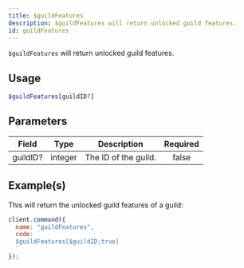 ```yaml
---
title: $guildFeatures
description: $guildFeatures will return unlocked guild features.
id: guildFeatures
---
```


`$guildFeatures` will return unlocked guild features.

## Usage

```php
$guildFeatures[guildID?]
```

## Parameters

| Field    | Type    | Description          | Required |
| -------- | ------- | -------------------- | :------: |
| guildID? | integer | The ID of the guild. |  false   |

## Example(s)

This will return the unlocked guild features of a guild:

```javascript
client.command({
  name: "guildFeatures",
  code: `
  $guildFeatures[$guildID;true]
  `
});
```
